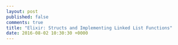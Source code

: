 ```yaml
---
layout: post
published: false
comments: true
title: "Elixir: Structs and Implementing Linked List Functions"
date: 2016-08-02 10:30:30 +0000
---
```


